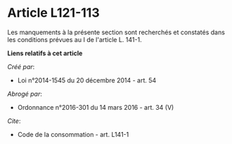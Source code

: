 # Article L121-113

Les manquements à la présente section sont recherchés et constatés dans les conditions prévues au I de l'article L. 141-1.

**Liens relatifs à cet article**

_Créé par_:

  - Loi n°2014-1545 du 20 décembre 2014 - art. 54

_Abrogé par_:

  - Ordonnance n°2016-301 du 14 mars 2016 - art. 34 (V)

_Cite_:

  - Code de la consommation - art. L141-1
